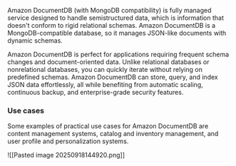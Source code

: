 Amazon DocumentDB (with MongoDB compatibility) is fully managed service designed to handle semistructured data, which is information that doesn't conform to rigid relational schemas. Amazon DocumentDB is a MongoDB-compatible database, so it manages JSON-like documents with dynamic schemas.

Amazon DocumentDB is perfect for applications requiring frequent schema changes and document-oriented data. Unlike relational databases or nonrelational databases, you can quickly iterate without relying on predefined schemas. Amazon DocumentDB can store, query, and index JSON data effortlessly, all while benefiting from automatic scaling, continuous backup, and enterprise-grade security features.

### Use cases

Some examples of practical use cases for Amazon DocumentDB are content management systems, catalog and inventory management, and user profile and personalization systems.

![[Pasted image 20250918144920.png]]